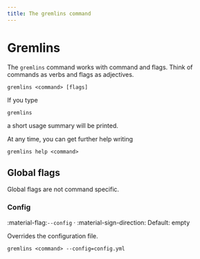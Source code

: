 ```yaml
---
title: The gremlins command
---
```


# Gremlins

The `gremlins` command works with command and flags. Think of commands as verbs and flags as adjectives.

```shell
gremlins <command> [flags]
```

If you type

```shell
gremlins
```

a short usage summary will be printed.

At any time, you can get further help writing

```shell
gremlins help <command>
```

## Global flags

Global flags are not command specific.

### Config

:material-flag:`--config` · :material-sign-direction: Default: empty

Overrides the configuration file.

```shell
gremlins <command> --config=config.yml
```
